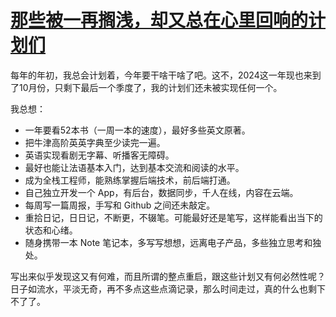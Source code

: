 # [那些被一再搁浅，却又总在心里回响的计划们](https://github.com/cnaron/blog/issues/4)

每年的年初，我总会计划着，今年要干啥干啥了吧。这不，2024这一年现也来到了10月份，只剩下最后一个季度了，我的计划们还未被实现任何一个。

我总想：
- 一年要看52本书（一周一本的速度），最好多些英文原著。
- 把牛津高阶英英字典至少读完一遍。
- 英语实现看剧无字幕、听播客无障碍。
- 最好也能让法语基本入门，达到基本交流和阅读的水平。
- 成为全栈工程师，能熟练掌握后端技术，前后端打通。
- 自己独立开发一个 App，有后台，数据同步，千人在线，内容在云端。
- 每周写一篇周报，手写和 Github 之间还未敲定。
- 重拾日记，日日记，不断更，不辍笔。可能最好还是笔写，这样能看出当下的状态和心绪。
- 随身携带一本 Note 笔记本，多写写想想，远离电子产品，多些独立思考和独处。

写出来似乎发现这又有何难，而且所谓的整点重启，跟这些计划又有何必然性呢？日子如流水，平淡无奇，再不多点这些点滴记录，那么时间走过，真的什么也剩下不了了。